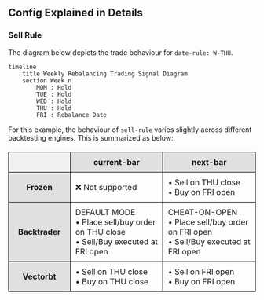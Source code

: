 ## Config Explained in Details

### Sell Rule

The diagram below depicts the trade behaviour for `date-rule: W-THU`.

```mermaid
timeline
    title Weekly Rebalancing Trading Signal Diagram
    section Week n
        MOM : Hold
        TUE : Hold
        WED : Hold
        THU : Hold
        FRI : Rebalance Date
```

For this example, the behaviour of `sell-rule` varies slightly across different backtesting engines. This is summarized as below:

<table style="border-collapse: collapse; width: 100%; max-width: 800px; margin: 20px auto; table-layout: fixed;">
    <tr>
        <td style="border: 1px solid black; padding: 10px; background-color: #f0f0f0; width: 25%;"></td>
        <th style="border: 1px solid black; padding: 10px; background-color: #e0e0e0; width: 37.5%;">current-bar</th>
        <th style="border: 1px solid black; padding: 10px; background-color: #e0e0e0; width: 37.5%;">next-bar</th>
    </tr>
    <tr>
        <th style="border: 1px solid black; padding: 10px; background-color: #e0e0e0;">Frozen</th>
        <td style="border: 1px solid black; padding: 10px;">
            ❌ Not supported
        </td>
        <td style="border: 1px solid black; padding: 10px;">
            • Sell on THU close<br>
            • Buy on FRI open
        </td>
    </tr>
    <tr>
        <th style="border: 1px solid black; padding: 10px; background-color: #e0e0e0;">Backtrader</th>
        <td style="border: 1px solid black; padding: 10px;">
            DEFAULT MODE<br>
            • Place sell/buy order on THU close<br>
            • Sell/Buy executed at FRI open
        </td>
        <td style="border: 1px solid black; padding: 10px;">
            CHEAT-ON-OPEN<br>
            • Place sell/buy order on FRI open<br>
            • Sell/Buy executed at FRI open
        </td>
    </tr>
    <tr>
        <th style="border: 1px solid black; padding: 10px; background-color: #e0e0e0;">Vectorbt</th>
        <td style="border: 1px solid black; padding: 10px;">
            • Sell on THU close<br>
            • Buy on THU close
        </td>
        <td style="border: 1px solid black; padding: 10px;">
            • Sell on FRI open<br>
            • Buy on FRI open
        </td>
    </tr>
</table>

